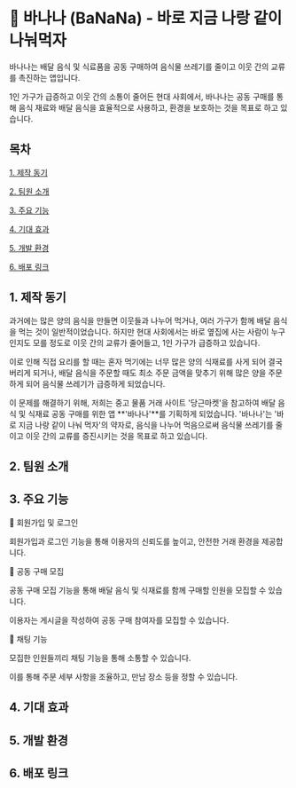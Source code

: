 # 🍌 바나나 (BaNaNa) - 바로 지금 나랑 같이 나눠먹자

바나나는 배달 음식 및 식료품을 공동 구매하여 음식물 쓰레기를 줄이고 이웃 간의 교류를 촉진하는 앱입니다. 

1인 가구가 급증하고 이웃 간의 소통이 줄어든 현대 사회에서, 바나나는 공동 구매를 통해 음식 재료와 배달 음식을 효율적으로 사용하고, 환경을 보호하는 것을 목표로 하고 있습니다.

## 목차
[1. 제작 동기](#1-제작-동기)

[2. 팀원 소개](#2-팀원-소개)

[3. 주요 기능](#3-주요-기능)

[4. 기대 효과](#4-기대-효과)

[5. 개발 환경](#5-개발-환경)

[6. 배포 링크](#6-배포-링크)

## 1. 제작 동기
과거에는 많은 양의 음식을 만들면 이웃들과 나누어 먹거나, 여러 가구가 함께 배달 음식을 먹는 것이 일반적이었습니다. 하지만 현대 사회에서는 바로 옆집에 사는 사람이 누구인지도 모를 정도로 이웃 간의 교류가 줄어들고, 1인 가구가 급증하고 있습니다.

이로 인해 직접 요리를 할 때는 혼자 먹기에는 너무 많은 양의 식재료를 사게 되어 결국 버리게 되거나, 배달 음식을 주문할 때도 최소 주문 금액을 맞추기 위해 많은 양을 주문하게 되어 음식물 쓰레기가 급증하게 되었습니다.

이 문제를 해결하기 위해, 저희는 중고 물품 거래 사이트 '당근마켓'을 참고하여 배달 음식 및 식재료 공동 구매를 위한 앱 **'바나나'**를 기획하게 되었습니다. '바나나'는 '바로 지금 나랑 같이 나눠 먹자'의 약자로, 음식을 나누어 먹음으로써 음식물 쓰레기를 줄이고 이웃 간의 교류를 증진시키는 것을 목표로 하고 있습니다.

## 2. 팀원 소개

## 3. 주요 기능
📝 회원가입 및 로그인

회원가입과 로그인 기능을 통해 이용자의 신뢰도를 높이고, 안전한 거래 환경을 제공합니다.


👥 공동 구매 모집

공동 구매 모집 기능을 통해 배달 음식 및 식재료를 함께 구매할 인원을 모집할 수 있습니다.

이용자는 게시글을 작성하여 공동 구매 참여자를 모집할 수 있습니다.


💬 채팅 기능

모집한 인원들끼리 채팅 기능을 통해 소통할 수 있습니다.

이를 통해 주문 세부 사항을 조율하고, 만남 장소 등을 정할 수 있습니다.


## 4. 기대 효과

## 5. 개발 환경

## 6. 배포 링크
